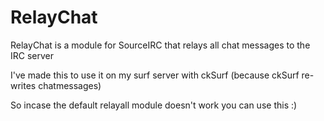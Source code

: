 # RelayChat
RelayChat is a module for SourceIRC that relays all chat messages to the IRC server

I've made this to use it on my surf server with ckSurf (because ckSurf re-writes chatmessages)

So incase the default relayall module doesn't work you can use this :)
